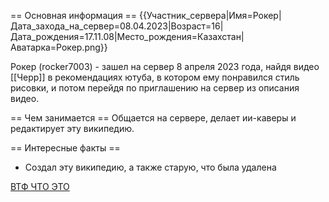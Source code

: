 == Основная информация ==
{{Участник_сервера|Имя=Рокер|Дата_захода_на_сервер=08.04.2023|Возраст=16|Дата_рождения=17.11.08|Место_рождения=Казахстан|Аватарка=Рокер.png}}

Рокер (rocker7003) - зашел на сервер 8 апреля 2023 года, найдя видео [[Черр]] в рекомендациях ютуба, в котором ему понравился стиль рисовки, и потом перейдя по приглашению на сервер из описания видео.

== Чем занимается ==
Общается на сервере, делает ии-каверы и редактирует эту википедию.

== Интересные факты ==

* Создал эту википедию, а также старую, что была удалена
 

[ВТФ ЧТО ЭТО](https://alley-wiki.github.io/event)